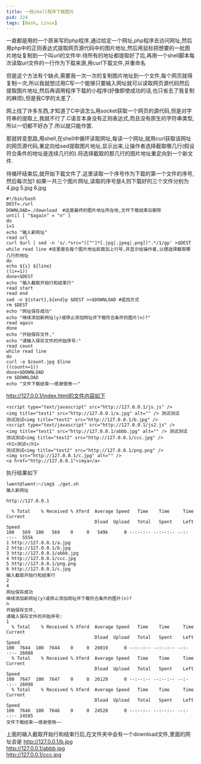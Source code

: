 ```yaml
---
title: 一段shell程序下载图片
pid: 224
tags: [Bash, Linux]
---
```

一直都是用的一个原来写的php程序,通过给定一个网址,php程序去访问网址,然后用php中的正则表达式提取网页源代码中的图片地址,然后用鼠标把想要的一批图片地址复制到一个叫url的文件中.待所有的地址都提取好了后,再用一个shell脚本每次读取url文件的一行作为下载来源,用curl下载文件,并重命名

但是这个方法有个缺点,需要我一次一次的复制图片地址到一个文件,每个网页就得复制一次,所以我就想过用C写一个能够只要输入网址就可以读取网页源代码然后提取图片地址,然后再调用程序下载的小程序(好像即使成功的话,也只省去了我复制的麻烦),但是我C学的太差了.

网上找了许多东西,才知道了C中该怎么用socket获取一个网页的源代码,但是对字符串的提取上,我就不行了.C语言本身没有正则表达式,而且没有原生的字符串类型,所以一切都不好办了.所以就只能作罢.

那就转变思路,用shell,在shell中循环读取网址,每读一个网址,就用curl获取该网址的网页源代码,重定向给sed提取图片地址,显示出来,让操作者选择截取哪几行(假设符合条件的地址是连续几行的).将选择截取的那几行的图片地址重定向到一个新文件.

待循环结束后,就开始下载文件了.这里读取一个序号作为下载的第一个文件的序号,然后每次加1
如果一共三个图片网址,读取的序号是4,则下载好的三个文件分别为4.jpg 5.jpg 6.jpg

    #!/bin/bash
    DEST=./url
    DOWNLOAD=./download  #这是最终的图片地址所在地,文件下载结束后删除
    until [ "$again" = "n" ]
    do
    i=1
    echo "输入新网址"
    read url
    curl $url | sed -n 's/.*src="([^"]*[.jpg|.jpeg|.png])".*/1/gp' >$DEST
    while read line #这里是在每个图片地址前面加上行号,并显示给操作者,以便选择截取哪几行的地址
    do
    echo ${i} ${line}
    ((i+=1))
    done<$DEST
    echo "输入截取开始行和结束行"
    read start
    read end
    sed -n ${start},${end}p $DEST >>$DOWNLOAD #追加方式
    rm $DEST
    echo "网址保存成功"
    echo "继续添加新网址(y)或停止添加网址并下载符合条件的图片(n)?"
    read again
    done
    echo "开始保存文件,"
    echo "请输入保存文件的开始序号:"
    read count
    while read line
    do
    curl -o $count.jpg $line
    ((count+=1))
    done<$DOWNLOAD
    rm $DOWNLOAD
    echo "文件下载结束~~感谢使用~~"

http://127.0.0.1/index.html的文件内容如下

    <script type="text/javascript" src="http://127.0.0.1/js.js" />
    <img title="test1" src="http://127.0.0.1/a.jpg" alt="" /> 测试测试
    测试测试<img title="test2" src="http://127.0.0.1/b.jpg" />
    <script type="text/javascript" src="http://127.0.0.1/js2.js" />
    <img title="test1" src="http://127.0.0.1/abbb.jpg" alt="" /> 测试测试
    测试测试<img title="test2" src="http://127.0.0.1/ccc.jpg" />
    <h1>测试</h1>
    测试测试<img title="test2" src="http://127.0.0.1/png.png" />
    <img src="http://127.0.0.1/c.jpg" alt="" />
    <a href="http://127.0.0.1">imya</a>

执行结果如下

    lwent@lwent:~/img$ ./get.sh
    输入新网址

    http://127.0.0.1

      % Total    % Received % Xferd  Average Speed   Time    Time     Time  Current
                                     Dload  Upload   Total   Spent    Left  Speed
    100   569  100   569    0     0   549k      0 --:--:-- --:--:-- --:--:--  555k
    1 http://127.0.0.1/a.jpg
    2 http://127.0.0.1/b.jpg
    3 http://127.0.0.1/abbb.jpg
    4 http://127.0.0.1/ccc.jpg
    5 http://127.0.0.1/png.png
    6 http://127.0.0.1/c.jpg
    输入截取开始行和结束行
    2
    4
    网址保存成功
    继续添加新网址(y)或停止添加网址并下载符合条件的图片(n)?
    n
    开始保存文件,
    请输入保存文件的开始序号:
    1
      % Total    % Received % Xferd  Average Speed   Time    Time     Time  Current
                                     Dload  Upload   Total   Spent    Left  Speed
    100  7644  100  7644    0     0  26019      0 --:--:-- --:--:-- --:--:-- 26088
      % Total    % Received % Xferd  Average Speed   Time    Time     Time  Current
                                     Dload  Upload   Total   Spent    Left  Speed
    100  7647  100  7647    0     0  26129      0 --:--:-- --:--:-- --:--:-- 26098
      % Total    % Received % Xferd  Average Speed   Time    Time     Time  Current
                                     Dload  Upload   Total   Spent    Left  Speed
    100  7646  100  7646    0     0  24528      0 --:--:-- --:--:-- --:--:-- 24585
    文件下载结束~~感谢使用~~

上面的输入截取开始行和结束行后,在文件夹中会有一个download文件,里面的网址会是
http://127.0.0.1/b.jpg  
http://127.0.0.1/abbb.jpg  
http://127.0.0.1/ccc.jpg
